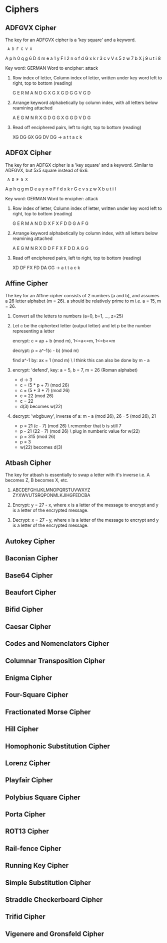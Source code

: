 # Ciphers

## ADFGVX Cipher

The key for an ADFGVX cipher is a 'key square' and a keyword.

     A D F G V X

 A   p h 0 q g 6
 D   4 m e a 1 y
 F   l 2 n o f d
 G   x k r 3 c v
 V   s 5 z w 7 b
 X   j 9 u t i 8

 Key word: GERMAN
 Word to encipher: attack

 1. Row index of letter, Column index of letter, written under key word left to right, top to bottom (reading)

    G E R M A N
    D G X G X G
    D G G V G D

 2. Arrange keyword alphabetically by column index, with all letters below reamining attached

    A E G M N R
    X G D G G X
    G G D V D G

 3. Read off enciphered pairs, left to right, top to bottom (reading)

    XG DG GX GG DV DG -> a  t  t  a  c  k

## ADFGX Cipher

The key for an ADFGX cipher is a 'key square' and a keyword. Similar to ADFGVX, but 5x5 square instead of 6x6.

     A D F G X

 A   p h q g m
 D   e a y n o
 F   f d x k r
 G   c v s z w
 X   b u t i l
    

 Key word: GERMAN
 Word to encipher: attack

 1. Row index of letter, Column index of letter, written under key word left to right, top to bottom (reading)

    G E R M A N
    D D X F X F
    D D G A F G

 2. Arrange keyword alphabetically by column index, with all letters below reamining attached

    A E G M N R
    X D D F F X
    F D D A G G

 3. Read off enciphered pairs, left to right, top to bottom (reading)

    XD DF FX FD DA GG -> a  t  t  a  c  k

## Affine Cipher

The key for an Affine cipher consists of 2 numbers (a and b), and assumes a 26 letter alphabet (m = 26). a should be relatively prime to m i.e. a = 15, m = 26. 

1. Convert all the letters to numbers (a=0, b=1, ..., z=25)

2. Let c be the ciphertext letter (output letter) and let p be the number representing a letter

   encrypt:
   c = ap + b (mod m), 1<=a<=m, 1<=b<=m

   decrypt:
   p = a^-1(c - b) (mod m)

   find a^-1 by:
   ax = 1 (mod m)  \  I think this can also be done by m - a

3. encrypt: 'defend', key: a = 5, b = 7, m = 26 (Roman alphabet)
   
   - d -> 3
   - c = (5 * p + 7) (mod 26)
   - c = (5 * 3 + 7) (mod 26)
   - c = 22 (mod 26)
   - c = 22
   - d(3) becomes w(22)

4. decrypt: 'wbgbuwy', inverse of a: m - a (mod 26), 26 - 5 (mod 26), 21

   - p = 21 (c - 7) (mod 26)  \  remember that b is still 7
   - p - 21 (22 - 7) (mod 26)  \  plug in numberic value for w(22)
   - p = 315 (mod 26)
   - p = 3
   - w(22) becomes d(3)

## Atbash Cipher

The key for atbash is essentially to swap a letter with it's inverse i.e. A becomes Z, B becomes X, etc.

1. ABCDEFGHIJKLMNOPQRSTUVWXYZ
   ZYXWVUTSRQPONMLKJIHGFEDCBA

2. Encrypt: y = 27 - x, where x is a letter of the message to encrypt and y is a letter of the encrypted message.

3. Decrypt: x = 27 - y, where x is a letter of the message to encrypt and y is a letter of the encrypted message.

## Autokey Cipher
## Baconian Cipher
## Base64 Cipher
## Beaufort Cipher
## Bifid Cipher
## Caesar Cipher
## Codes and Nomenclators Cipher
## Columnar Transposition Cipher
## Enigma Cipher
## Four-Square Cipher
## Fractionated Morse Cipher
## Hill Cipher
## Homophonic Substitution Cipher
## Lorenz Cipher
## Playfair Cipher
## Polybius Square Cipher
## Porta Cipher
## ROT13 Cipher
## Rail-fence Cipher
## Running Key Cipher
## Simple Substitution Cipher
## Straddle Checkerboard Cipher
## Trifid Cipher
## Vigenere and Gronsfeld Cipher
